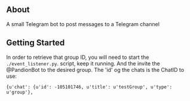 ## About

A small Telegram bot to post messages to a Telegram channel

## Getting Started ##

In order to retrieve that group ID, you will need to start the
`./event_listener.py`.
script, keep it running. And the invite the @PandionBot to the desired group.
The 'id' og the chats is the ChatID to use:

	{u'chat': {u'id': -105101746, u'title': u'testGroup', u'type':
	u'group'},
